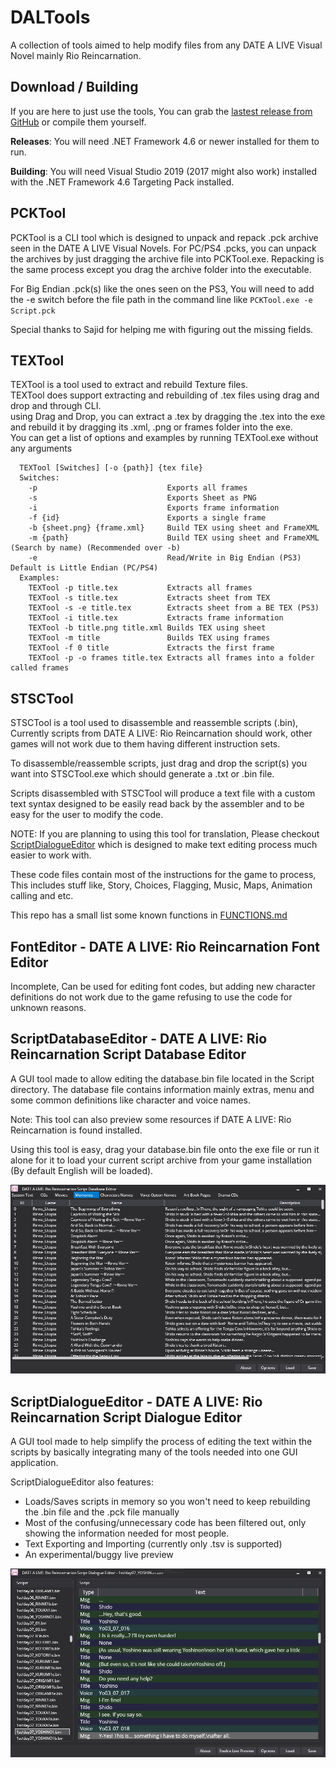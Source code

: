 # DALTools
A collection of tools aimed to help modify files from any DATE A LIVE Visual Novel mainly Rio Reincarnation.

## Download / Building
If you are here to just use the tools, You can grab the [lastest release from GitHub][releases_url] or compile them yourself.

**Releases**: You will need .NET Framework 4.6 or newer installed for them to run.
  
**Building**: You will need Visual Studio 2019 (2017 might also work) installed with the .NET Framework 4.6 Targeting Pack installed. 

## PCKTool
PCKTool is a CLI tool which is designed to unpack and repack .pck archive seen in the DATE A LIVE Visual Novels. 
For PC/PS4 .pcks, you can unpack the archives by just dragging the archive file into PCKTool.exe. Repacking is the same process except you drag the archive folder into the executable. 
 
For Big Endian .pck(s) like the ones seen on the PS3, You will need to add the -e switch before the file path in the command line like ``PCKTool.exe -e Script.pck``

Special thanks to Sajid for helping me with figuring out the missing fields.


## TEXTool
TEXTool is a tool used to extract and rebuild Texture files.  
TEXTool does support extracting and rebuilding of .tex files using drag and drop and through CLI.  
using Drag and Drop, you can extract a .tex by dragging the .tex into the exe and rebuild it by dragging its .xml, .png or frames folder into the exe.  
You can get a list of options and examples by running TEXTool.exe without any arguments
```
  TEXTool [Switches] [-o {path}] {tex file}
  Switches:
    -p                             Exports all frames
    -s                             Exports Sheet as PNG
    -i                             Exports frame information
    -f {id}                        Exports a single frame
    -b {sheet.png} {frame.xml}     Build TEX using sheet and FrameXML
    -m {path}                      Build TEX using sheet and FrameXML (Search by name) (Recommended over -b)
    -e                             Read/Write in Big Endian (PS3) Default is Little Endian (PC/PS4)
  Examples:
    TEXTool -p title.tex           Extracts all frames
    TEXTool -s title.tex           Extracts sheet from TEX
    TEXTool -s -e title.tex        Extracts sheet from a BE TEX (PS3)
    TEXTool -i title.tex           Extracts frame information
    TEXTool -b title.png title.xml Builds TEX using sheet
    TEXTool -m title               Builds TEX using frames
    TEXTool -f 0 title             Extracts the first frame
    TEXTool -p -o frames title.tex Extracts all frames into a folder called frames
```

## STSCTool
STSCTool is a tool used to disassemble and reassemble scripts (.bin), Currently scripts from DATE A LIVE: Rio Reincarnation should work, other games will not work due to them having different instruction sets. 
 
To disassemble/reassemble scripts, just drag and drop the script(s) you want into STSCTool.exe which should generate a .txt or .bin file.
 
Scripts disassembled with STSCTool will produce a text file with a custom text syntax designed to be easily read back by the assembler and to be easy for the user to modify the code.

NOTE: If you are planning to using this tool for translation, Please checkout [ScriptDialogueEditor][scriptdialogueeditor_info_url] which is designed to make text editing process much easier to work with. 
  
These code files contain most of the instructions for the game to process, This includes stuff like, Story, Choices, Flagging, Music, Maps, Animation calling and etc. 
 
This repo has a small list some known functions in [FUNCTIONS.md][functions_url]

## FontEditor - DATE A LIVE: Rio Reincarnation Font Editor
Incomplete, Can be used for editing font codes, but adding new character definitions do not work due to the game refusing to use the code for unknown reasons.
 
## ScriptDatabaseEditor - DATE A LIVE: Rio Reincarnation Script Database Editor
A GUI tool made to allow editing the database.bin file located in the Script directory. The database file contains information mainly extras, menu and some common definitions like character and voice names. 
 
Note: This tool can also preview some resources if DATE A LIVE: Rio Reincarnation is found installed.
 
Using this tool is easy, drag your database.bin file onto the exe file or run it alone for it to load your current script archive from your game installation (By default English will be loaded). 

![Screenshot of ScriptDatabaseEditor viewing ][scriptdatabaseeditor_screenshot_00]

## ScriptDialogueEditor - DATE A LIVE: Rio Reincarnation Script Dialogue Editor
A GUI tool made to help simplify the process of editing the text within the scripts by basically integrating many of the tools needed into one GUI application.  
 
ScriptDialogueEditor also features:
 - Loads/Saves scripts in memory so you won't need to keep rebuilding the .bin file and the .pck file manually
 - Most of the confusing/unnecessary code has been filtered out, only showing the information needed for most people.
 - Text Exporting and Importing (currently only .tsv is supported)
 - An experimental/buggy live preview
 
![Screenshot of ScriptDialogueEditor][scriptdialogueeditor_screenshot_00]
 
 
[scriptdatabaseeditor_screenshot_00]: ./Images/ScriptDatabaseEditor_Screenshot_00.png
[scriptdialogueeditor_screenshot_00]: ./Images/ScriptDialogueEditor_Screenshot_00.png
[scriptdialogueeditor_info_url]: #scriptdialogueeditor---date-a-live-rio-reincarnation-script-dialogue-editor
[functions_url]: ./FUNCTIONS.md
[releases_url]: ../../releases